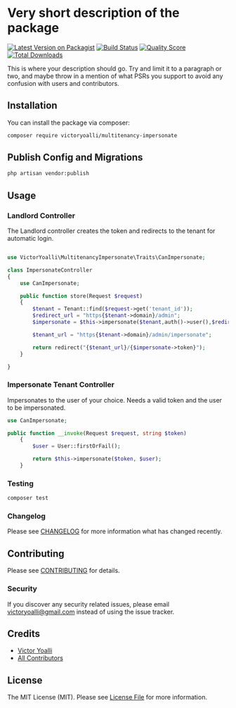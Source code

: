 # Very short description of the package

[![Latest Version on Packagist](https://img.shields.io/packagist/v/victoryoalli/multitenancy-impersonate.svg?style=flat-square)](https://packagist.org/packages/victoryoalli/multitenancy-impersonate)
[![Build Status](https://img.shields.io/travis/victoryoalli/multitenancy-impersonate/master.svg?style=flat-square)](https://travis-ci.org/victoryoalli/multitenancy-impersonate)
[![Quality Score](https://img.shields.io/scrutinizer/g/victoryoalli/multitenancy-impersonate.svg?style=flat-square)](https://scrutinizer-ci.com/g/victoryoalli/multitenancy-impersonate)
[![Total Downloads](https://img.shields.io/packagist/dt/victoryoalli/multitenancy-impersonate.svg?style=flat-square)](https://packagist.org/packages/victoryoalli/multitenancy-impersonate)

This is where your description should go. Try and limit it to a paragraph or two, and maybe throw in a mention of what PSRs you support to avoid any confusion with users and contributors.

## Installation

You can install the package via composer:

```bash
composer require victoryoalli/multitenancy-impersonate
```
## Publish Config and Migrations
```bash
php artisan vendor:publish
```

## Usage

### Landlord Controller
The Landlord controller creates the token and redirects to the tenant for automatic login.
``` php

use VictorYoalli\MultitenancyImpersonate\Traits\CanImpersonate;

class ImpersonateController
{
    use CanImpersonate;

    public function store(Request $request)
    {
        $tenant = Tenant::find($request->get('tenant_id'));
        $redirect_url = "https{$tenant->domain}/admin";
        $impersonate = $this->impersonate($tenant,auth()->user(),$redirect_url)

        $tenant_url = "https{$tenant->domain}/admin/impersonate";

        return redirect("{$tenant_url}/{$impersonate->token}");
    }

}
```

### Impersonate Tenant Controller
Impersonates to the user of your choice. Needs a valid token and the user to be impersonated.
```php
use CanImpersonate;

public function __invoke(Request $request, string $token)
    {
        $user = User::firstOrFail();

        return $this->impersonate($token, $user);
    }
```

### Testing

``` bash
composer test
```

### Changelog

Please see [CHANGELOG](CHANGELOG.md) for more information what has changed recently.

## Contributing

Please see [CONTRIBUTING](CONTRIBUTING.md) for details.

### Security

If you discover any security related issues, please email victoryoalli@gmail.com instead of using the issue tracker.

## Credits

- [Victor Yoalli](https://github.com/victoryoalli)
- [All Contributors](../../contributors)

## License

The MIT License (MIT). Please see [License File](LICENSE.md) for more information.
